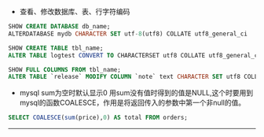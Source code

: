 * 查看、修改数据库、表、行字符编码

```sql
SHOW CREATE DATABASE db_name;
ALTERDATABASE mydb CHARACTER SET utf-8(utf8) COLLATE utf8_general_ci

SHOW CREATE TABLE tbl_name;
ALTER TABLE logtest CONVERT TO CHARACTERSET utf8 COLLATE utf8_general_ci;

SHOW FULL COLUMNS FROM tbl_name;
ALTER TABLE `release` MODIFY COLUMN `note` text CHARACTER SET utf8 COLLATE utf8_unicode_ci;
```

* mysql sum为空时默认显示0
用sum没有值时得到的值是NULL,这个时要用到mysql的函数COALESCE，作用是将返回传入的参数中第一个非null的值。

```sql
SELECT COALESCE(sum(price),0) AS total FROM orders;
```
---------------------

